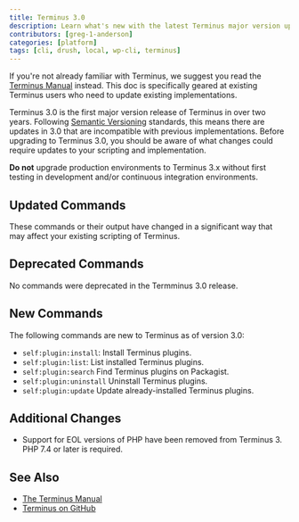 ```yaml
---
title: Terminus 3.0
description: Learn what's new with the latest Terminus major version upgrade.
contributors: [greg-1-anderson]
categories: [platform]
tags: [cli, drush, local, wp-cli, terminus]
---
```


<Alert title="Note" type="info" >

If you're not already familiar with Terminus, we suggest you read the [Terminus Manual](/terminus) instead. This doc is specifically geared at existing Terminus users who need to update existing implementations.

</Alert>

Terminus 3.0 is the first major version release of Terminus in over two years. Following [Semantic Versioning](https://semver.org/) standards, this means there are updates in 3.0 that are incompatible with previous implementations. Before upgrading to Terminus 3.0, you should be aware of what changes could require updates to your scripting and implementation.

<Alert title="Warning" type="danger">

**Do not** upgrade production environments to Terminus 3.x without first testing in development and/or continuous integration environments.

</Alert>

## Updated Commands

These commands or their output have changed in a significant way that may affect your existing scripting of Terminus.

## Deprecated Commands

No commands were deprecated in the Termminus 3.0 release.

## New Commands

The following commands are new to Terminus as of version 3.0:

 - `self:plugin:install`: Install Terminus plugins.
 - `self:plugin:list`: List installed Terminus plugins.
 - `self:plugin:search` Find Terminus plugins on Packagist.
 - `self:plugin:uninstall` Uninstall Terminus plugins.
 - `self:plugin:update` Update already-installed Terminus plugins.

## Additional Changes

 - Support for EOL versions of PHP have been removed from Terminus 3. PHP 7.4 or later is required.

## See Also

 - [The Terminus Manual](/terminus)
 - [Terminus on GitHub](https://github.com/pantheon-systems/terminus)
